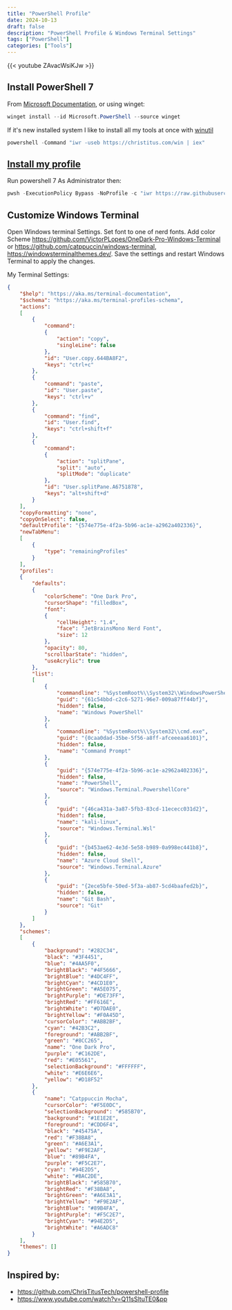```yaml
---
title: "PowerShell Profile"
date: 2024-10-13
draft: false
description: "PowerShell Profile & Windows Terminal Settings"
tags: ["PowerShell"]
categories: ["Tools"]
---
```


{{< youtube  ZAvacWsiKJw >}}

## Install PowerShell 7
From [Microsoft Documentation](https://learn.microsoft.com/en-us/powershell/scripting/install/installing-powershell-on-windows?view=powershell-7.4), or using winget:
```powershell 
winget install --id Microsoft.PowerShell --source winget
```
If it's new installed system I like to install all my tools at once with [winutil](https://github.com/ChrisTitusTech/winutil)
```powershell
powershell -Command "iwr -useb https://christitus.com/win | iex" 
```

## [Install my profile](https://github.com/Aabayoumy/PS-Profile)
Run powershell 7 As Administrator then:
```powershell
pwsh -ExecutionPolicy Bypass -NoProfile -c "iwr https://raw.githubusercontent.com/Aabayoumy/PS-Profile/main/Setup.ps1 | iex"
```

## Customize Windows Terminal
Open Windows terminal Settings.
Set font to one of nerd fonts.
Add color Scheme https://github.com/VictorPLopes/OneDark-Pro-Windows-Terminal or https://github.com/catppuccin/windows-terminal, https://windowsterminalthemes.dev/. 
Save the settings and restart Windows Terminal to apply the changes.

My Terminal Settings:
```json
{
    "$help": "https://aka.ms/terminal-documentation",
    "$schema": "https://aka.ms/terminal-profiles-schema",
    "actions": 
    [
        {
            "command": 
            {
                "action": "copy",
                "singleLine": false
            },
            "id": "User.copy.644BA8F2",
            "keys": "ctrl+c"
        },
        {
            "command": "paste",
            "id": "User.paste",
            "keys": "ctrl+v"
        },
        {
            "command": "find",
            "id": "User.find",
            "keys": "ctrl+shift+f"
        },
        {
            "command": 
            {
                "action": "splitPane",
                "split": "auto",
                "splitMode": "duplicate"
            },
            "id": "User.splitPane.A6751878",
            "keys": "alt+shift+d"
        }
    ],
    "copyFormatting": "none",
    "copyOnSelect": false,
    "defaultProfile": "{574e775e-4f2a-5b96-ac1e-a2962a402336}",
    "newTabMenu": 
    [
        {
            "type": "remainingProfiles"
        }
    ],
    "profiles": 
    {
        "defaults": 
        {
            "colorScheme": "One Dark Pro",
            "cursorShape": "filledBox",
            "font": 
            {
                "cellHeight": "1.4",
                "face": "JetBrainsMono Nerd Font",
                "size": 12
            },
            "opacity": 80,
            "scrollbarState": "hidden",
            "useAcrylic": true
        },
        "list": 
        [
            {
                "commandline": "%SystemRoot%\\System32\\WindowsPowerShell\\v1.0\\powershell.exe",
                "guid": "{61c54bbd-c2c6-5271-96e7-009a87ff44bf}",
                "hidden": false,
                "name": "Windows PowerShell"
            },
            {
                "commandline": "%SystemRoot%\\System32\\cmd.exe",
                "guid": "{0caa0dad-35be-5f56-a8ff-afceeeaa6101}",
                "hidden": false,
                "name": "Command Prompt"
            },
            {
                "guid": "{574e775e-4f2a-5b96-ac1e-a2962a402336}",
                "hidden": false,
                "name": "PowerShell",
                "source": "Windows.Terminal.PowershellCore"
            },
            {
                "guid": "{46ca431a-3a87-5fb3-83cd-11ececc031d2}",
                "hidden": false,
                "name": "kali-linux",
                "source": "Windows.Terminal.Wsl"
            },
            {
                "guid": "{b453ae62-4e3d-5e58-b989-0a998ec441b8}",
                "hidden": false,
                "name": "Azure Cloud Shell",
                "source": "Windows.Terminal.Azure"
            },
            {
                "guid": "{2ece5bfe-50ed-5f3a-ab87-5cd4baafed2b}",
                "hidden": false,
                "name": "Git Bash",
                "source": "Git"
            }
        ]
    },
    "schemes": 
    [
        {
            "background": "#282C34",
            "black": "#3F4451",
            "blue": "#4AA5F0",
            "brightBlack": "#4F5666",
            "brightBlue": "#4DC4FF",
            "brightCyan": "#4CD1E0",
            "brightGreen": "#A5E075",
            "brightPurple": "#DE73FF",
            "brightRed": "#FF616E",
            "brightWhite": "#D7DAE0",
            "brightYellow": "#F0A45D",
            "cursorColor": "#ABB2BF",
            "cyan": "#42B3C2",
            "foreground": "#ABB2BF",
            "green": "#8CC265",
            "name": "One Dark Pro",
            "purple": "#C162DE",
            "red": "#E05561",
            "selectionBackground": "#FFFFFF",
            "white": "#E6E6E6",
            "yellow": "#D18F52"
        },
        {
            "name": "Catppuccin Mocha",
            "cursorColor": "#F5E0DC",
            "selectionBackground": "#585B70",
            "background": "#1E1E2E",
            "foreground": "#CDD6F4",
            "black": "#45475A",
            "red": "#F38BA8",
            "green": "#A6E3A1",
            "yellow": "#F9E2AF",
            "blue": "#89B4FA",
            "purple": "#F5C2E7",
            "cyan": "#94E2D5",
            "white": "#BAC2DE",
            "brightBlack": "#585B70",
            "brightRed": "#F38BA8",
            "brightGreen": "#A6E3A1",
            "brightYellow": "#F9E2AF",
            "brightBlue": "#89B4FA",
            "brightPurple": "#F5C2E7",
            "brightCyan": "#94E2D5",
            "brightWhite": "#A6ADC8"
        }
    ],
    "themes": []
}
```
## Inspired by:
- https://github.com/ChrisTitusTech/powershell-profile
- https://www.youtube.com/watch?v=Q11sSltuTE0&pp
